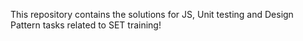 This repository contains the solutions for JS, Unit testing and Design Pattern tasks related to SET training!